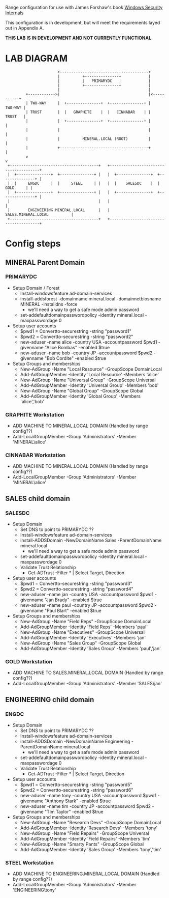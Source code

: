 Range configuration for use with James Forshaw's book [Windows Security Internals](https://nostarch.com/windows-security-internals)

This configuration is in development, but will meet the requirements layed out in Appendix A.

**THIS LAB IS IN DEVELOPMENT AND NOT CURRENTLY FUNCTIONAL**

# LAB DIAGRAM
```
                       +---------------------------------------+                      
                       |          +---------------+            |                      
                       |          |   PRIMARYDC   |            |                      
                       |          +---------------+            |                      
                       |                                       |                      
         +------------>|                                       |<-----------+         
         | TWO-WAY     |  +---------------+  +---------------+ |    TWO-WAY |         
         | TRUST       |  |   GRAPHITE    |  |   CINNABAR    | |    TRUST   |         
         |             |  +---------------+  +---------------+ |            |         
         |             |                                       |            |         
         |             |          MINERAL.LOCAL (ROOT)         |            |         
         |             +---------------------------------------+            |         
         v                                                                  v         
 +---------------------------------------+   +---------------------------------------+
 |  +---------------+  +---------------+ |   |  +---------------+  +---------------+ |
 |  |     ENGDC     |  |     STEEL     | |   |  |    SALESDC    |  |      GOLD     | |
 |  +---------------+  +---------------+ |   |  +---------------+  +---------------+ |
 |                                       |   |                                       |
 |        ENGINEERING.MINERAL.LOCAL      |   |          SALES.MINERAL.LOCAL          |
 +---------------------------------------+   +---------------------------------------+
```

# Config steps
## MINERAL Parent Domain
### PRIMARYDC
* Setup Domain / Forest
  * Install-windowsfeature ad-domain-services
  * install-addsforest -domainname mineral.local -domainnetbiosname MINERAL -installdns -force
    * we'll need a way to get a safe mode admin password
  * set-addefaultdomainpasswordpolicy -identity mineral.local -maxpasswordage 0
* Setup user accounts
  * $pwd1 = Convertto-securestring -string "password1"
  * $pwd2 = Convertto-securestring -string "password2"
  * new-aduser -name alice -country USA -accountpassword $pwd1 -givenname "Alice Bombas" -enabled $true
  * new-aduser -name bob -country JP -accountpassword $pwd2 -givenname "Bob Cordite" -enabled $true
* Setup Groups and memberships
  * New-AdGroup -Name "Local Resource" -GroupScope DomainLocal
  * Add-AdGroupMember -Identity 'Local Resource' -Members 'alice'
  * New-AdGroup -Name "Universal Group" -GroupScope Universal
  * Add-AdGroupMember -Identity 'Universal Group' -Members 'bob'
  * New-AdGroup -Name "Global Group" -GroupScope Global
  * Add-AdGroupMember -Identity 'Global Group' -Members 'alice','bob'

### GRAPHITE Workstation
* ADD MACHINE TO MINERAL.LOCAL DOMAIN (Handled by range config??)
* Add-LocalGroupMember -Group 'Administrators' -Member 'MINERAL\alice'

### CINNABAR Workstation
* ADD MACHINE TO MINERAL.LOCAL DOMAIN (Handled by range config??)
* Add-LocalGroupMember -Group 'Administrators' -Member 'MINERAL\alice'

## SALES child domain
### SALESDC
* Setup Domain
  * Set DNS to point to PRIMARYDC ??
  * Install-windowsfeature ad-domain-services
  * install-ADDSDomain -NewDomainName Sales -ParentDomainName mineral.local
    * we'll need a way to get a safe mode admin password
  * set-addefaultdomainpasswordpolicy -identity mineral.local -maxpasswordage 0
  * Validate Trust Relationship
    * Get-ADTrust -Filter * | Select Target, Direction
* Setup user accounts
  * $pwd1 = Convertto-securestring -string "password3"
  * $pwd2 = Convertto-securestring -string "password4"
  * new-aduser -name jan -country USA -accountpassword $pwd1 -givenname "Jan Brady" -enabled $true
  * new-aduser -name paul -country JP -accountpassword $pwd2 -givenname "Paul Blart" -enabled $true
* Setup Groups and memberships
  * New-AdGroup -Name "Field Reps" -GroupScope DomainLocal
  * Add-AdGroupMember -Identity 'Field Reps' -Members 'paul'
  * New-AdGroup -Name "Executives" -GroupScope Universal
  * Add-AdGroupMember -Identity 'Executives' -Members 'jan'
  * New-AdGroup -Name "Sales Group" -GroupScope Global
  * Add-AdGroupMember -Identity 'Sales Group' -Members 'paul','jan'

### GOLD Workstation
* ADD MACHINE TO SALES.MINERAL.LOCAL DOMAIN (Handled by range config??)
* Add-LocalGroupMember -Group 'Administrators' -Member 'SALES\jan'

## ENGINEERING child domain
### ENGDC
* Setup Domain
  * Set DNS to point to PRIMARYDC ??
  * Install-windowsfeature ad-domain-services
  * install-ADDSDomain -NewDomainName Engineering -ParentDomainName mineral.local
    * we'll need a way to get a safe mode admin password
  * set-addefaultdomainpasswordpolicy -identity mineral.local -maxpasswordage 0
  * Validate Trust Relationship
    * Get-ADTrust -Filter * | Select Target, Direction
* Setup user accounts
  * $pwd1 = Convertto-securestring -string "password5"
  * $pwd2 = Convertto-securestring -string "password6"
  * new-aduser -name tony -country USA -accountpassword $pwd1 -givenname "Anthony Stark" -enabled $true
  * new-aduser -name tim -country JP -accountpassword $pwd2 -givenname "Tim Taylor" -enabled $true
* Setup Groups and memberships
  * New-AdGroup -Name "Research Devs" -GroupScope DomainLocal
  * Add-AdGroupMember -Identity 'Research Devs' -Members 'tony'
  * New-AdGroup -Name "Field Repairs" -GroupScope Universal
  * Add-AdGroupMember -Identity 'Field Repairs' -Members 'tim'
  * New-AdGroup -Name "Smarty Pants" -GroupScope Global
  * Add-AdGroupMember -Identity 'Sales Group' -Members 'tony','tim'

### STEEL Workstation
* ADD MACHINE TO ENGINEERING.MINERAL.LOCAL DOMAIN (Handled by range config??)
* Add-LocalGroupMember -Group 'Administrators' -Member 'ENGINEERING\tony'
